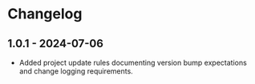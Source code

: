 # Changelog

## 1.0.1 - 2024-07-06
- Added project update rules documenting version bump expectations and change logging requirements.
